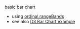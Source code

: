 basic bar chart

 * using [ordinal.rangeBands](https://github.com/mbostock/d3/wiki/Ordinal-Scales#ordinal_rangeBands)
 * see also [D3 Bar Chart example](http://bl.ocks.org/mbostock/3885304)
